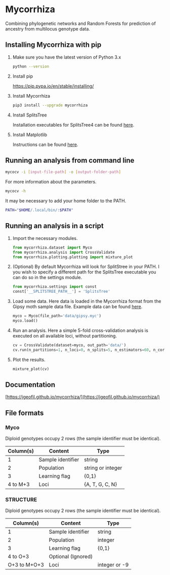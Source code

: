 # Mycorrhiza
Combining phylogenetic networks and Random Forests for prediction of ancestry from multilocus genotype data.

## Installing Mycorrhiza with pip

1. Make sure you have the latest version of Python 3.x

    ```bash
    python --version
    ```

2. Install pip

   https://pip.pypa.io/en/stable/installing/

3. Install Mycorrhiza

    ```bash
    pip3 install --upgrade mycorrhiza
    ```

4. Install SplitsTree

    Installation executables for SplitsTree4 can be 
    found [here](http://ab.inf.uni-tuebingen.de/data/software/splitstree4/download/welcome.html).

5. Install Matplotlib

    Instructions can be found [here](https://matplotlib.org/users/installing.html).

## Running an analysis from command line

```bash
mycocv -i [input-file-path] -o [output-folder-path]
```  

For more information about the parameters.

```bash
mycocv -h
```    

It may be necessary to add your home folder to the PATH.
    
```bash    
PATH="$HOME/.local/bin/:$PATH"
```    


## Running an analysis in a script

1. Import the necessary modules.
    
    ```python
    from mycorrhiza.dataset import Myco
    from mycorrhiza.analysis import CrossValidate
    from mycorrhiza.plotting.plotting import mixture_plot
    ```
2. (Optional) By default Mycorrhiza will look for SplitStree in your PATH. 
I you wish to specify a different path for the SplitsTree executable you can do so in the settings module.

    ```python
    from mycorrhiza.settings import const
    const['__SPLITSTREE_PATH__'] = 'SplitsTree'
 
    ```
3. Load some data. Here data is loaded in the Mycorrhiza format from the Gipsy moth sample data file.
	Example data can be found [here](https://github.com/jgeofil/mycorrhiza/tree/master/examples/data).

    ```python
    myco = Myco(file_path='data/gipsy.myc')
    myco.load()
    ```

4. Run an analysis. Here a simple 5-fold cross-validation analysis is executed on all available loci,
without partitioning.

    ```python
    cv = CrossValidate(dataset=myco, out_path='data/')
	cv.run(n_partitions=1, n_loci=0, n_splits=5, n_estimators=60, n_cores=1)
    ```
    
5. Plot the results.

    ```python
    mixture_plot(cv)
    ```
    
## Documentation

[https://jgeofil.github.io/mycorrhiza/](https://jgeofil.github.io/mycorrhiza/)


## File formats

### Myco

Diploid genotypes occupy 2 rows (the sample identifier must be identical).

| Column(s) | Content           | Type                       |
| --------- | ----------------- | -------------------------- |
| 1         | Sample identifier | string                     |
| 2         | Population   	    | string or integer          |
| 3         | Learning flag     | {0,1}                      |
| 4 to M+3  | Loci	            | {A, T, G, C, N}            |

### STRUCTURE

Diploid genotypes occupy 2 rows (the sample identifier must be identical).

| Column(s)     | Content           | Type                       |
| ------------- | ----------------- | -------------------------- |
| 1             | Sample identifier | string                     |
| 2             | Population   	    | integer                    |
| 3             | Learning flag     | {0,1}                      |
| 4 to O+3      | Optional (Ignored)|                            |
| O+3 to M+O+3  | Loci	            | integer or -9              |

